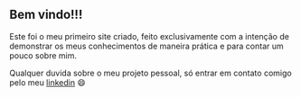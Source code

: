 ## Bem vindo!!!
Este foi o meu primeiro site criado, feito exclusivamente com a intenção de demonstrar os meus conhecimentos de maneira prática e para contar um pouco sobre mim.

Qualquer duvida sobre o meu projeto pessoal, só entrar em contato comigo pelo meu [linkedin](https://www.linkedin.com/in/gabriel-stocco/) :smile:

